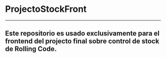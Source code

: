 # ProjectoStockFront
----------------------------------
Este repositorio es usado exclusivamente para el frontend del projecto final sobre control de stock de Rolling Code.
----------------------------------